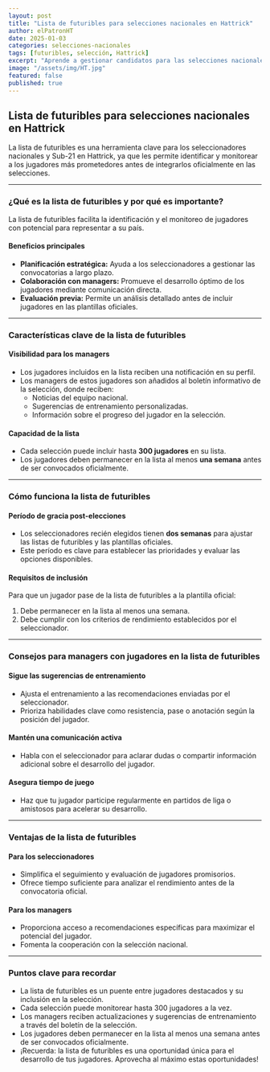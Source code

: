 ```yaml
---
layout: post
title: "Lista de futuribles para selecciones nacionales en Hattrick"
author: elPatronHT
date: 2025-01-03
categories: selecciones-nacionales
tags: [futuribles, selección, Hattrick]
excerpt: "Aprende a gestionar candidatos para las selecciones nacionales y maximizar el potencial de tus jugadores con la lista de futuribles."
image: "/assets/img/HT.jpg"
featured: false
published: true
---
```


## Lista de futuribles para selecciones nacionales en Hattrick

La lista de futuribles es una herramienta clave para los seleccionadores nacionales y Sub-21 en Hattrick, ya que les permite identificar y monitorear a los jugadores más prometedores antes de integrarlos oficialmente en las selecciones.

---

### ¿Qué es la lista de futuribles y por qué es importante?

La lista de futuribles facilita la identificación y el monitoreo de jugadores con potencial para representar a su país.

#### Beneficios principales

- **Planificación estratégica:** Ayuda a los seleccionadores a gestionar las convocatorias a largo plazo.
- **Colaboración con managers:** Promueve el desarrollo óptimo de los jugadores mediante comunicación directa.
- **Evaluación previa:** Permite un análisis detallado antes de incluir jugadores en las plantillas oficiales.

---

### Características clave de la lista de futuribles

#### Visibilidad para los managers

- Los jugadores incluidos en la lista reciben una notificación en su perfil.
- Los managers de estos jugadores son añadidos al boletín informativo de la selección, donde reciben:
  - Noticias del equipo nacional.
  - Sugerencias de entrenamiento personalizadas.
  - Información sobre el progreso del jugador en la selección.

#### Capacidad de la lista

- Cada selección puede incluir hasta **300 jugadores** en su lista.
- Los jugadores deben permanecer en la lista al menos **una semana** antes de ser convocados oficialmente.

---

### Cómo funciona la lista de futuribles

#### Período de gracia post-elecciones

- Los seleccionadores recién elegidos tienen **dos semanas** para ajustar las listas de futuribles y las plantillas oficiales.
- Este período es clave para establecer las prioridades y evaluar las opciones disponibles.

#### Requisitos de inclusión

Para que un jugador pase de la lista de futuribles a la plantilla oficial:

1. Debe permanecer en la lista al menos una semana.
2. Debe cumplir con los criterios de rendimiento establecidos por el seleccionador.

---

### Consejos para managers con jugadores en la lista de futuribles

#### Sigue las sugerencias de entrenamiento

- Ajusta el entrenamiento a las recomendaciones enviadas por el seleccionador.
- Prioriza habilidades clave como resistencia, pase o anotación según la posición del jugador.

#### Mantén una comunicación activa

- Habla con el seleccionador para aclarar dudas o compartir información adicional sobre el desarrollo del jugador.

#### Asegura tiempo de juego

- Haz que tu jugador participe regularmente en partidos de liga o amistosos para acelerar su desarrollo.

---

### Ventajas de la lista de futuribles

#### Para los seleccionadores

- Simplifica el seguimiento y evaluación de jugadores promisorios.
- Ofrece tiempo suficiente para analizar el rendimiento antes de la convocatoria oficial.

#### Para los managers

- Proporciona acceso a recomendaciones específicas para maximizar el potencial del jugador.
- Fomenta la cooperación con la selección nacional.

---

### Puntos clave para recordar

- La lista de futuribles es un puente entre jugadores destacados y su inclusión en la selección.
- Cada selección puede monitorear hasta 300 jugadores a la vez.
- Los managers reciben actualizaciones y sugerencias de entrenamiento a través del boletín de la selección.
- Los jugadores deben permanecer en la lista al menos una semana antes de ser convocados oficialmente.
- ¡Recuerda: la lista de futuribles es una oportunidad única para el desarrollo de tus jugadores. Aprovecha al máximo estas oportunidades!
